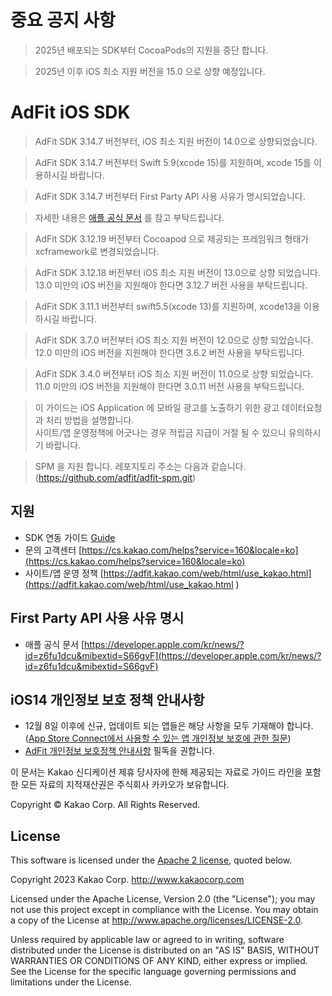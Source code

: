 # 중요 공지 사항
> 2025년 배포되는 SDK부터 CocoaPods의 지원을 중단 합니다.

> 2025년 이후 iOS 최소 지원 버전을 15.0 으로 상향 예정입니다.


# AdFit iOS SDK

> AdFit SDK 3.14.7 버전부터, iOS 최소 지원 버전이 14.0으로 상향되었습니다.

> AdFit SDK 3.14.7 버전부터 Swift 5.9(xcode 15)를 지원하며, xcode 15를 이용하시길 바랍니다.

> AdFit SDK 3.14.7 버전부터 First Party API 사용 사유가 명시되었습니다. 

> 자세한 내용은 [애플 공식 문서](https://developer.apple.com/kr/news/?id=z6fu1dcu&mibextid=S66gvF) 를 참고 부탁드립니다.

> AdFit SDK 3.12.19 버전부터 Cocoapod 으로 제공되는 프레임워크 형태가 xcframework로 변경되었습니다.  

> AdFit SDK 3.12.18 버전부터 iOS 최소 지원 버전이 13.0으로 상향 되었습니다. 13.0 미만의 iOS 버전을
지원해야 한다면 3.12.7 버전 사용을 부탁드립니다. 

> AdFit SDK 3.11.1 버전부터 swift5.5(xcode 13)를 지원하며, xcode13을 이용하시길 바랍니다. 

> AdFit SDK 3.7.0 버전부터 iOS 최소 지원 버전이 12.0으로 상향 되었습니다. 12.0 미만의 iOS 버전을
지원해야 한다면 3.6.2 버전 사용을 부탁드립니다. 

> AdFit SDK 3.4.0 버전부터 iOS 최소 지원 버전이 11.0으로 상향 되었습니다. 11.0 미만의 iOS 버전을
지원해야 한다면 3.0.11 버전 사용을 부탁드립니다. 

> 이 가이드는 iOS Application 에 모바일 광고를 노출하기 위한 광고 데이터요청과 처리 방법을 설명합니다.<br>
사이트/앱 운영정책에 어긋나는 경우 적립금 지급이 거절 될 수 있으니 유의하시기 바랍니다.

> SPM 을 지원 합니다. 레포지토리 주소는 다음과 같습니다.<br> (https://github.com/adfit/adfit-spm.git)

## 지원
* SDK 연동 가이드 [Guide](http://adfit.github.io/adfit-ios-sdk/documentation/adfitsdk)
* 문의 고객센터 [https://cs.kakao.com/helps?service=160&locale=ko](https://cs.kakao.com/helps?service=160&locale=ko)
* 사이트/앱 운영 정책 [https://adfit.kakao.com/web/html/use_kakao.html](https://adfit.kakao.com/web/html/use_kakao.html )

## First Party API 사용 사유 명시
* 애플 공식 문서 [https://developer.apple.com/kr/news/?id=z6fu1dcu&mibextid=S66gvF](https://developer.apple.com/kr/news/?id=z6fu1dcu&mibextid=S66gvF)

## iOS14 개인정보 보호 정책 안내사항
* 12월 8일 이후에 신규, 업데이트 되는 앱들은 해당 사항을 모두 기재해야 합니다. ([App Store Connect에서 사용할 수 있는 앱 개인정보 보호에 관한 질문](https://developer.apple.com/kr/news/?id=vlj9jty9))
* [AdFit 개인정보 보호정책 안내사항](https://github.com/adfit/adfit-ios-sdk/wiki/iOS14-%EA%B0%9C%EC%9D%B8%EC%A0%95%EB%B3%B4-%EB%B3%B4%ED%98%B8-%EB%B0%8F-%EB%8D%B0%EC%9D%B4%ED%84%B0-%EC%82%AC%EC%9A%A9-%EC%A0%95%EC%B1%85-%EC%97%85%EB%8D%B0%EC%9D%B4%ED%8A%B8%EC%97%90-%EB%94%B0%EB%A5%B8-%EB%A7%A4%EC%B2%B4-%EC%95%88%EB%82%B4%EC%82%AC%ED%95%AD) 필독을 권합니다.

이 문서는 Kakao 신디케이션 제휴 당사자에 한해 제공되는 자료로 가이드 라인을 포함한 모든 자료의 지적재산권은 주식회사 카카오가 보유합니다.

Copyright © Kakao Corp. All Rights Reserved.

## License

This software is licensed under the [Apache 2 license](LICENSE), quoted below.

Copyright 2023 Kakao Corp. <http://www.kakaocorp.com>

Licensed under the Apache License, Version 2.0 (the "License"); you may not
use this project except in compliance with the License. You may obtain a copy
of the License at http://www.apache.org/licenses/LICENSE-2.0.

Unless required by applicable law or agreed to in writing, software
distributed under the License is distributed on an "AS IS" BASIS, WITHOUT
WARRANTIES OR CONDITIONS OF ANY KIND, either express or implied. See the
License for the specific language governing permissions and limitations under
the License.
